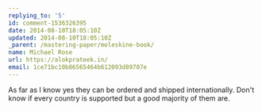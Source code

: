 ```yaml
---
replying_to: '5'
id: comment-1536326395
date: 2014-08-10T18:05:10Z
updated: 2014-08-10T18:05:10Z
_parent: /mastering-paper/moleskine-book/
name: Michael Rose
url: https://alokprateek.in/
email: 1ce71bc10b86565464b612093d89707e
---
```


As far as I know yes they can be ordered and shipped internationally. Don't know
if every country is supported but a good majority of them are.
